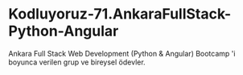 # Kodluyoruz-71.AnkaraFullStack-Python-Angular
<p> Ankara Full Stack Web Development (Python & Angular) Bootcamp 'i boyunca verilen grup ve bireysel ödevler. </p>
